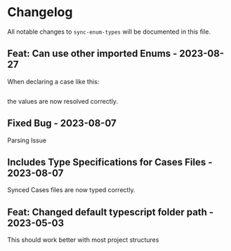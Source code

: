 # Changelog

All notable changes to `sync-enum-types` will be documented in this file.

## Feat: Can use other imported Enums - 2023-08-27

When declaring a case like this:

```case TEST_CASE = OtherEnum::SOME_CASE->value;
```
the values are now resolved correctly.

## Fixed Bug - 2023-08-07

Parsing Issue

## Includes Type Specifications for Cases Files - 2023-08-07

Synced Cases files are now typed correctly.

## Feat: Changed default typescript folder path - 2023-05-03

This should work better with most project structures
